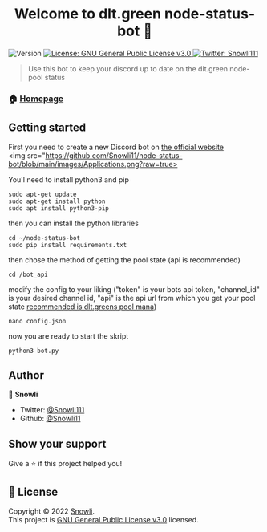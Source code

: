 <h1 align="center">Welcome to dlt.green node-status-bot 👋</h1>
<p>
  <img alt="Version" src="https://img.shields.io/badge/version-1.0.0-blue.svg?cacheSeconds=2592000" />
  <a href="https://www.gnu.org/licenses/gpl-3.0.html" target="_blank">
    <img alt="License: GNU General Public License v3.0" src="https://img.shields.io/badge/License-GNU General Public License v3.0-yellow.svg" />
  </a>
  <a href="https://twitter.com/Snowli111" target="_blank">
    <img alt="Twitter: Snowli111" src="https://img.shields.io/twitter/follow/Snowli111.svg?style=social" />
  </a>
</p>

> Use this bot to keep your discord up to date on the dlt.green node-pool status

### 🏠 [Homepage](https://dlt.green)

## Getting started

First you need to create a new Discord bot on [the official website](https://discord.com/developers/applications)
<br>
<img src="https://github.com/Snowli11/node-status-bot/blob/main/images/Applications.png?raw=true>


You'l need to install python3 and pip
```shell
sudo apt-get update
sudo apt-get install python
sudo apt install python3-pip
```

then you can install the python libraries
```shell
cd ~/node-status-bot
sudo pip install requirements.txt
```

then chose the method of getting the pool state (api is recommended)
```shell
cd /bot_api
```

modify the config to your liking ("token" is your bots api token, "channel_id" is your desired channel id, "api" is the api url from which you get your pool state [recommended is dlt.greens pool mana](https://dlt.green/dns/dltgreen_poolmana))
```shell
nano config.json
```

now you are ready to start the skript
```shell
python3 bot.py
```

## Author

👤 **Snowli**

* Twitter: [@Snowli111](https://twitter.com/Snowli111)
* Github: [@Snowli11](https://github.com/Snowli11)

## Show your support

Give a ⭐️ if this project helped you!

## 📝 License

Copyright © 2022 [Snowli](https://github.com/Snowli11).<br />
This project is [GNU General Public License v3.0](https://www.gnu.org/licenses/gpl-3.0.html) licensed.
